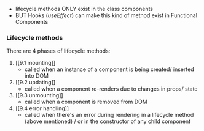 - lifecycle methods ONLY exist in the class components
- BUT Hooks (*useEffect*) can make this kind of method exist in Functional Components

### Lifecycle methods
  There are 4 phases of lifecycle methods:
1. [[9.1 mounting]]
	- called when an instance of a component is being created/ inserted into DOM
 1. [[9.2 updating]]
	 - called when a component re-renders due to changes in props/ state
 2. [[9.3 unmounting]]
	- called when a component is removed from DOM
 3. [[9.4 error handling]]
	 - called when there's an error during rendering in a lifecycle method (above mentioned) / or in the constructor of any child component